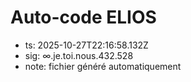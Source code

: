 # Auto-code ELIOS
- ts: 2025-10-27T22:16:58.132Z
- sig: ∞.je.toi.nous.432.528
- note: fichier généré automatiquement